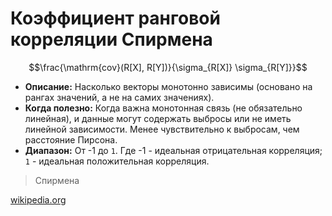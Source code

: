 # Коэффициент ранговой корреляции Спирмена

$$\frac{\mathrm{cov}(R[X], R[Y])}{\sigma_{R[X]} \sigma_{R[Y]}}$$

* **Описание:** Насколько векторы монотонно зависимы (основано на рангах значений, а не на самих значениях).
* **Когда полезно:** Когда важна монотонная связь (не обязательно линейная), и данные могут содержать выбросы или не иметь линейной зависимости. Менее чувствительно к выбросам, чем расстояние Пирсона.
* **Диапазон:** От -1 до `1`. Где -1 - идеальная отрицательная корреляция; `1` - идеальная положительная корреляция. 

> Спирмена

[wikipedia.org](https://en.wikipedia.org/wiki/Spearman%27s_rank_correlation_coefficient)
